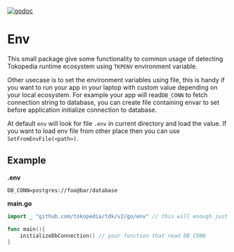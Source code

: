 [![godoc](https://godoc.org/github.com/golang/mock/gomock?status.svg)](http://godoc.tkpd/pkg/github.com/tokopedia/tdk/go/env)

# Env
This small package give some functionality to common usage of detecting Tokopedia runtime ecosystem using `TKPENV` environment variable.

Other usecase is to set the environment variables using file, this is handy if you want to run your app in your laptop with custom value depending on your local ecosystem. 
For example your app will read`DB_CONN` to fetch connection string to database, you can create file containing envar to set before application initialize connection to database.

At default `env` will look for file `.env` in current directory and load the value. If you want to load env file from other place then you can use `SetFromEnvFile(<path>)`.

## Example
**.env**
```
DB_CONN=postgres://foo@bar/database
```

**main.go**
```go
import _ "github.com/tokopedia/tdk/v2/go/env" // this will enough just to trigger env to look for .env file

func main(){
    initializeDbConnection() // your function that read DB_CONN 
}
```
